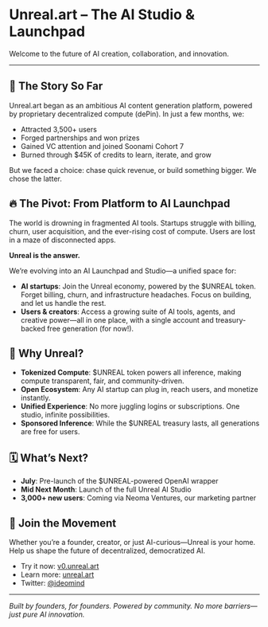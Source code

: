 # Unreal.art – The AI Studio & Launchpad

Welcome to the future of AI creation, collaboration, and innovation.

---

## 🚀 The Story So Far

Unreal.art began as an ambitious AI content generation platform, powered by proprietary decentralized compute (dePin). In just a few months, we:

- Attracted 3,500+ users
- Forged partnerships and won prizes
- Gained VC attention and joined Soonami Cohort 7
- Burned through $45K of credits to learn, iterate, and grow

But we faced a choice: chase quick revenue, or build something bigger. We chose the latter.

## 🔥 The Pivot: From Platform to AI Launchpad

The world is drowning in fragmented AI tools. Startups struggle with billing, churn, user acquisition, and the ever-rising cost of compute. Users are lost in a maze of disconnected apps.

**Unreal is the answer.**

We’re evolving into an AI Launchpad and Studio—a unified space for:

- **AI startups**: Join the Unreal economy, powered by the $UNREAL token. Forget billing, churn, and infrastructure headaches. Focus on building, and let us handle the rest.
- **Users & creators**: Access a growing suite of AI tools, agents, and creative power—all in one place, with a single account and treasury-backed free generation (for now!).

## 💎 Why Unreal?

- **Tokenized Compute**: $UNREAL token powers all inference, making compute transparent, fair, and community-driven.
- **Open Ecosystem**: Any AI startup can plug in, reach users, and monetize instantly.
- **Unified Experience**: No more juggling logins or subscriptions. One studio, infinite possibilities.
- **Sponsored Inference**: While the $UNREAL treasury lasts, all generations are free for users.

## 🗓️ What’s Next?

- **July**: Pre-launch of the $UNREAL-powered OpenAI wrapper
- **Mid Next Month**: Launch of the full Unreal AI Studio
- **3,000+ new users**: Coming via Neoma Ventures, our marketing partner

## 🤝 Join the Movement

Whether you’re a founder, creator, or just AI-curious—Unreal is your home. Help us shape the future of decentralized, democratized AI.

- Try it now: [v0.unreal.art](https://v0.unreal.art)
- Learn more: [unreal.art](https://unreal.art)
- Twitter: [@ideomind](https://twitter.com/ideomind)

---

_Built by founders, for founders. Powered by community. No more barriers—just pure AI innovation._
